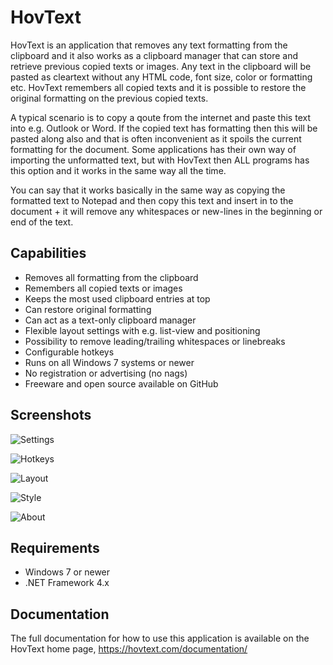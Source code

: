 # HovText

HovText is an application that removes any text formatting from the clipboard and it also works as a clipboard manager that can store and retrieve previous copied texts or images. Any text in the clipboard will be pasted as cleartext without any HTML code, font size, color or formatting etc. HovText remembers all copied texts and it is possible to restore the original formatting on the previous copied texts.

A typical scenario is to copy a qoute from the internet and paste this text into e.g. Outlook or Word. If the copied text has formatting then this will be pasted along also and that is often inconvenient as it spoils the current formatting for the document. Some applications has their own way of importing the unformatted text, but with HovText then ALL programs has this option and it works in the same way all the time.

You can say that it works basically in the same way as copying the formatted text to Notepad and then copy this text and insert in to the document + it will remove any whitespaces or new-lines in the beginning or end of the text.

## Capabilities

* Removes all formatting from the clipboard
* Remembers all copied texts or images
* Keeps the most used clipboard entries at top
* Can restore original formatting
* Can act as a text-only clipboard manager
* Flexible layout settings with e.g. list-view and positioning
* Possibility to remove leading/trailing whitespaces or linebreaks
* Configurable hotkeys
* Runs on all Windows 7 systems or newer
* No registration or advertising (no nags)
* Freeware and open source available on GitHub

## Screenshots

![Settings](http://hovtext.com/documentation/images/General.jpg)

![Hotkeys](http://hovtext.com/documentation/images/Hotkeys.jpg)

![Layout](http://hovtext.com/documentation/images/Layout.jpg)

![Style](http://hovtext.com/documentation/images/Style.jpg)

![About](http://hovtext.com/documentation/images/About.jpg)

## Requirements

* Windows 7 or newer
* .NET Framework 4.x

## Documentation

The full documentation for how to use this application is available on the HovText home page, https://hovtext.com/documentation/
